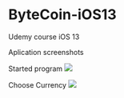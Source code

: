 # ByteCoin-iOS13
Udemy course iOS 13

Aplication screenshots

Started program
![][scr1]

[scr1]: Scr_1.png

Choose Currency
![][scr2]

[scr2]: Scr_2.png
